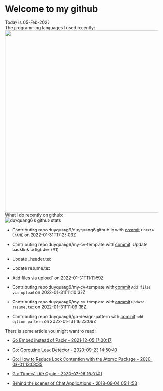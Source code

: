 # Welcome to my github 
Today is 05-Feb-2022\
The programming languages I used recently:\
<img src="https://wakatime.com/share/@duyquang6/fbe267a6-a29b-4a1a-b769-c566a361c376.svg" width="600">\
What I do recently on github:\
![duyquang6's github stats](https://github-readme-stats.vercel.app/api?username=duyquang6&layout=compact&hide=stars,prs,contribs,issues)

 - Contributing repo duyquang6/duyquang6.github.io with [commit](https://github.com/duyquang6/duyquang6.github.io/commit/9e41f799387d4aac354e9ef735b0fc62deeb2d1e) `Create CNAME` on  2022-01-31T17:25:03Z

 - Contributing repo duyquang6/my-cv-template with [commit](https://github.com/duyquang6/my-cv-template/commit/88336030d73d7771d8e54c1d3dd69cc8bd06dd86) `Update backlink to ligt.dev (#1)

* Update _header.tex

* Update resume.tex

* Add files via upload` on  2022-01-31T11:11:59Z

 - Contributing repo duyquang6/my-cv-template with [commit](https://github.com/duyquang6/my-cv-template/commit/5fbfd83943064e3b4da01649e1e877d161e66dda) `Add files via upload` on  2022-01-31T11:10:33Z

 - Contributing repo duyquang6/my-cv-template with [commit](https://github.com/duyquang6/my-cv-template/commit/3931022728943e28be49792a95181a9380b0e995) `Update resume.tex` on  2022-01-31T11:09:36Z

 - Contributing repo duyquang6/go-design-pattern with [commit](https://github.com/duyquang6/go-design-pattern/commit/b70acbda5ac8ccafdb7fca3172e510035600c3ce) `add option pattern` on  2022-01-13T16:23:09Z

There is some article you might want to read:

 - [Go Embed instead of Packr - 2021-12-05 17:00:17](https://sudarakayasindu.medium.com/go-embed-instead-of-packr-e1e0fa245091?source=rss-1a65837801e2------2)

 - [Go: Goroutine Leak Detector - 2020-09-23 14:50:40](https://medium.com/a-journey-with-go/go-goroutine-leak-detector-61a949beb88?source=rss-f26b90a8ca4b------2)

 - [Go: How to Reduce Lock Contention with the Atomic Package - 2020-08-01 13:08:35](https://medium.com/a-journey-with-go/go-how-to-reduce-lock-contention-with-the-atomic-package-ba3b2664b549?source=rss-f26b90a8ca4b------2)

 - [Go: Timers’ Life Cycle - 2020-07-06 16:01:01](https://medium.com/a-journey-with-go/go-timers-life-cycle-403f3580093a?source=rss-f26b90a8ca4b------2)

 - [Behind the scenes of Chat Applications - 2018-09-04 05:11:53](https://sudarakayasindu.medium.com/behind-the-scenes-of-chat-applications-38634f584758?source=rss-1a65837801e2------2)


